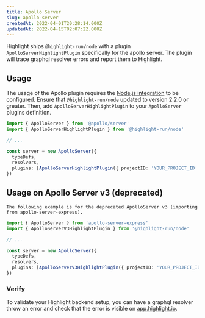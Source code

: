 ```yaml
---
title: Apollo Server
slug: apollo-server
createdAt: 2022-04-01T20:28:14.000Z
updatedAt: 2022-04-15T02:07:22.000Z
---
```


Highlight ships `@highlight-run/node` with a plugin `ApolloServerHighlightPlugin` specifically for the apollo server.
The plugin will trace graphql resolver errors and report them to Highlight.

## Usage

The usage of the Apollo plugin requires the [Node.js integration](../../sdk/nodejs.md) to be configured.
Ensure that `@highlight-run/node` updated to version 2.2.0 or greater. Then, add `ApolloServerHighlightPlugin` to
your `ApolloServer` plugins definition.

```typescript
import { ApolloServer } from '@apollo/server'
import { ApolloServerHighlightPlugin } from '@highlight-run/node'

// ...

const server = new ApolloServer({
  typeDefs,
  resolvers,
  plugins: [ApolloServerHighlightPlugin({ projectID: 'YOUR_PROJECT_ID' })],
})
```

## Usage on Apollo Server v3 (deprecated)

```hint
The following example is for the deprecated ApolloServer v3 (importing from apollo-server-express).
```

```typescript
import { ApolloServer } from 'apollo-server-express'
import { ApolloServerV3HighlightPlugin } from '@highlight-run/node'

// ...

const server = new ApolloServer({
  typeDefs,
  resolvers,
  plugins: [ApolloServerV3HighlightPlugin({ projectID: 'YOUR_PROJECT_ID' })],
})
```

### Verify

To validate your Highlight backend setup, you can have a graphql resolver throw an error and check that the
error is visible on [app.highlight.io](http://app.highlight.io/errors).
